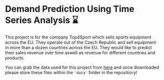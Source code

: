 # Demand Prediction Using Time Series Analysis ⌛

This project is for the company Top4Sport which sells sports equipment across the EU. They operate out of the Czech Republic and sell equipment in more than a dozen countries across the EU. They would like to predict their sales revenue over time aswell as revenue for different countries and products. 

You can grab the data used for this project from [here](https://drive.google.com/drive/folders/1-OFljaA6cE8F2WI6HCcPD-8g5M72hywI?usp=sharing) and once downloaded please store these files within the `'data'` folder in the repositiory!
